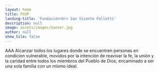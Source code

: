 ```yaml
---
layout: home
title: FSVP
landing-title: 'Fundación<br> San Vicente Pallotti'
description: null
image: assets/images/banner.jpg
author: null
show_tile: false
---
```

AAA
Alcanzar todos los lugares donde se encuentren personas en condicion vulnerable, movidos por la intención de reavivar la fe, la unión y la caridad entre todos los miembros del Pueblo de Dios, encaminado a ser una sola familia con un mismo ideal.
